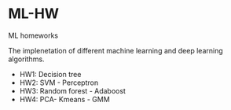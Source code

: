 # ML-HW
ML homeworks

The implenetation of different machine learning and deep learning algorithms.
- HW1: Decision tree
- HW2: SVM - Perceptron
- HW3: Random forest -  Adaboost 
- HW4: PCA- Kmeans - GMM
